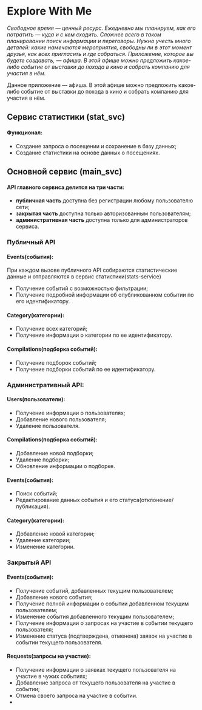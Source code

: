 # Explore With Me
_Свободное время — ценный ресурс. Ежедневно мы планируем, как его потратить — куда и с кем сходить. Сложнее всего в таком планировании поиск информации и переговоры. Нужно учесть много деталей: какие намечаются мероприятия, свободны ли в этот момент друзья, как всех пригласить и где собраться.
Приложение, которое вы будете создавать, — афиша. В этой афише можно предложить какое-либо событие от выставки до похода в кино и собрать компанию для участия в нём._

Данное приложение — афиша. В этой афише можно предложить какое-либо событие от выставки до похода в кино и собрать компанию для участия в нём.

## Сервис статистики (stat_svc)
#### Функционал:

- Создание запроса о посещении и сохранение в базу данных;
- Создание статистики на основе данных о посещениях.

## Основной сервис (main_svc)
#### API главного сервиса делится на три части:

- **публичная часть** доступна без регистрации любому пользователю сети;
- **закрытая часть** доступна только авторизованным пользователям;
- **административная часть** доступна только для администраторов сервиса.

### Публичный API
#### Events(события):
При каждом вызове публичного API собираются статистические данные и отправляются в сервис статистики(stats-service)
- Получение событий с возможностью фильтрации;
- Получение подробной информации об опубликованном событии по его идентификатору.
#### Category(категории):
- Получение всех категорий;
- Получение информации о категории по ее идентификатору.
#### Compilations(подборка событий):
- Получение подборок событий;
- Получение подборки событий по ее идентификатору.
### Административный API:
#### Users(пользователи):
- Получение информации о пользователях;
- Добавление нового пользователя;
- Удаление пользователя.
#### Compilations(подборка событий):
- Добавление новой подборки;
- Удаление подборки;
- Обновление информации о подборке.
#### Events(события):
- Поиск событий;
- Редактирование данных события и его статуса(отклонение/публикация).
#### Category(категории):
- Добавление новой категории;
- Удаление категории;
- Изменение категории.
### Закрытый API
#### Events(события):
- Получение событий, добавленных текущим пользователем;
- Добавление нового события;
- Получение полной информации о событии добавленном текущим пользователем;
- Изменение события добавленного текущим пользователем;
- Получение информации о запросах на участие в событии текущего пользователя;
- Изменение статуса (подтверждена, отменена) заявок на участие в событии текущего пользователя.
#### Requests(запросы на участие):
- Получение информации о заявках текущего пользователя на участие в чужих событиях;
- Добавление запроса от текущего пользователя на участие в событии;
- Отмена своего запроса на участие в событии.
- 